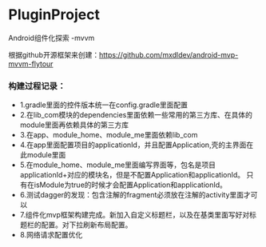 # PluginProject

Android组件化探索 -mvvm

根据github开源框架来创建：https://github.com/mxdldev/android-mvp-mvvm-flytour

### 构建过程记录：

- 1.gradle里面的控件版本统一在config.gradle里面配置
- 2.在lib_com模块的dependencies里面依赖一些常用的第三方库、在具体的module里面再依赖具体的第三方库
- 3.在app、module_home、module_me里面依赖lib_com
- 4.在app里面配置项目的applicationId，并且配置Application,壳的主界面在此module里面
- 5.在module_home、module_me里面编写界面等，包名是项目applicationId+对应的模块名，但是不配置Application和applicationId。
    只有在isModule为true的时候才会配置Application和applicationId。
- 6.测试dagger的发现：包含注解的fragment必须放在注解的activity里面才可以
- 7.组件化mvp框架构建完成。新加入自定义标题栏，以及在基类里面写好对标题栏的配置。对下拉刷新布局配置。
- 8.网络请求配置优化

